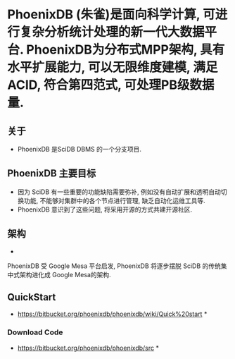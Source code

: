 # PhoenixDB (朱雀)是面向科学计算, 可进行复杂分析统计处理的新一代大数据平台. PhoenixDB为分布式MPP架构, 具有水平扩展能力, 可以无限维度建模, 满足ACID, 符合第四范式, 可处理PB级数据量.  #
## 关于 ##

* PhoenixDB 是SciDB DBMS 的一个分支项目.

## PhoenixDB 主要目标 ##
* 因为 SciDB 有一些重要的功能缺陷需要弥补, 例如没有自动扩展和透明自动切换功能, 不能够对集群中的各个节点进行管理, 缺乏自动化运维工具等.
* PhoenixDB 意识到了这些问题, 将采用开源的方式共建开源社区.



## 架构 ##
* 

PhoenixDB 受 Google Mesa 平台启发, PhoenixDB 将逐步摆脱 SciDB 的传统集中式架构进化成 Google Mesa的架构.

## QuickStart ##

* https://bitbucket.org/phoenixdb/phoenixdb/wiki/Quick%20start *

### Download Code ###

* https://bitbucket.org/phoenixdb/phoenixdb/src *

